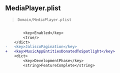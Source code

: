 ## MediaPlayer.plist

> `Domain/MediaPlayer.plist`

```diff

 		<key>Enabled</key>
 		<true/>
 	</dict>
-	<key>JaliscoPagination</key>
+	<key>MusicAppEntitiesDonatedToSpotlight</key>
 	<dict>
 		<key>DevelopmentPhase</key>
 		<string>FeatureComplete</string>

```
